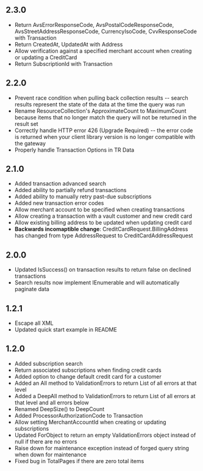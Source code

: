 ## 2.3.0

* Return AvsErrorResponseCode, AvsPostalCodeResponseCode, AvsStreetAddressResponseCode, CurrencyIsoCode, CvvResponseCode with Transaction
* Return CreatedAt, UpdatedAt with Address
* Allow verification against a specified merchant account when creating or updating a CreditCard
* Return SubscriptionId with Transaction

## 2.2.0

* Prevent race condition when pulling back collection results -- search results represent the state of the data at the time the query was run
* Rename ResourceCollection's ApproximateCount to MaximumCount because items that no longer match the query will not be returned in the result set
* Correctly handle HTTP error 426 (Upgrade Required) -- the error code is returned when your client library version is no longer compatible with the gateway
* Properly handle Transaction Options in TR Data

## 2.1.0

* Added transaction advanced search
* Added ability to partially refund transactions
* Added ability to manually retry past-due subscriptions
* Added new transaction error codes
* Allow merchant account to be specified when creating transactions
* Allow creating a transaction with a vault customer and new credit card
* Allow existing billing address to be updated when updating credit card
* **Backwards incomaptible change**: CreditCardRequest.BillingAddress has changed from type AddressRequest to CreditCardAddressRequest

## 2.0.0

* Updated IsSuccess() on transaction results to return false on declined transactions
* Search results now implement IEnumerable and will automatically paginate data

## 1.2.1

* Escape all XML
* Updated quick start example in README

## 1.2.0

* Added subscription search
* Return associated subscriptions when finding credit cards
* Added option to change default credit card for a customer
* Added an All method to ValidationErrors to return List of all errors at that level
* Added a DeepAll method to ValidationErrors to return List of all errors at that level and all errors below
* Renamed DeepSize() to DeepCount
* Added ProcessorAuthorizationCode to Transaction
* Allow setting MerchantAccountId when creating or updating subscriptions
* Updated ForObject to return an empty ValidationErrors object instead of null if there are no errors
* Raise down for maintenance exception instead of forged query string when down for maintenance
* Fixed bug in TotalPages if there are zero total items

